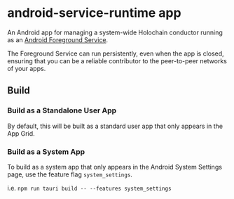 # android-service-runtime app

An Android app for managing a system-wide Holochain conductor running as an [Android Foreground Service](https://developer.android.com/develop/background-work/services/fgs).

The Foreground Service can run persistently, even when the app is closed, ensuring that you can be a reliable contributor to the peer-to-peer networks of your apps.

## Build

### Build as a Standalone User App

By default, this will be built as a standard user app that only appears in the App Grid. 

### Build as a System App

To build as a system app that only appears in the Android System Settings page, use the feature flag `system_settings`.

i.e. `npm run tauri build -- --features system_settings`
